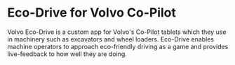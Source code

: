 # Eco-Drive for Volvo Co-Pilot
Volvo Eco-Drive is a custom app for Volvo's Co-Pilot tablets which they use in machinery such as excavators and wheel loaders. Eco-Drive enables machine operators to approach eco-friendly driving as a game and provides live-feedback to how well they are doing.
